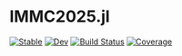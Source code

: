 # IMMC2025.jl

[![Stable](https://img.shields.io/badge/docs-stable-blue.svg)](https://Gesee-y.github.io/IMMC2025.jl/stable/)
[![Dev](https://img.shields.io/badge/docs-dev-blue.svg)](https://Gesee-y.github.io/IMMC2025.jl/dev/)
[![Build Status](https://github.com/Gesee-y/IMMC2025.jl/actions/workflows/CI.yml/badge.svg?branch=master)](https://github.com/Gesee-y/IMMC2025.jl/actions/workflows/CI.yml?query=branch%3Amaster)
[![Coverage](https://codecov.io/gh/Gesee-y/IMMC2025.jl/branch/master/graph/badge.svg)](https://codecov.io/gh/Gesee-y/IMMC2025.jl)
